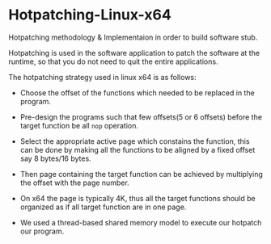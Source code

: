 # Hotpatching-Linux-x64
Hotpatching methodology &amp; Implementaion in order to build software stub.

Hotpatching is used in the software application to patch the software at the runtime, so that you do not need to quit the entire applications.

The hotpatching strategy used in linux x64 is as follows:

* Choose the offset of the functions which needed to be replaced in the program.

* Pre-design the programs such that few offsets(5 or 6 offsets) before the target function be all ```nop``` operation.

* Select the appropriate active page which constains the function, this can be done by making all the functions to be aligned by a fixed offset say 8 bytes/16 bytes. 

* Then page containing the target function can be achieved by multiplying the offset with the page number.

* On x64 the page is typically 4K, thus all the target functions should be organized as if all target function are in one page.


* We used a thread-based shared memory model to execute our hotpatch our program.

